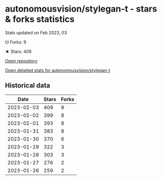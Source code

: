 # autonomousvision/stylegan-t - stars & forks statistics

Stats updated on Feb 2023, 03

☋ Forks: 9

★ Stars: 409

[Open repository](https://github.com/autonomousvision/stylegan-t)

[Open detailed stats for autonomousvision/stylegan-t](https://reviewgithub.com/rep/autonomousvision/stylegan-t)

## Historical data
| Date | Stars | Forks |
|------|-------|-------|
| 2023-02-03 | 409 | 9 | 
| 2023-02-02 | 399 | 8 | 
| 2023-02-01 | 393 | 8 | 
| 2023-01-31 | 383 | 8 | 
| 2023-01-30 | 370 | 6 | 
| 2023-01-29 | 322 | 3 | 
| 2023-01-28 | 303 | 3 | 
| 2023-01-27 | 276 | 2 | 
| 2023-01-26 | 259 | 2 | 

